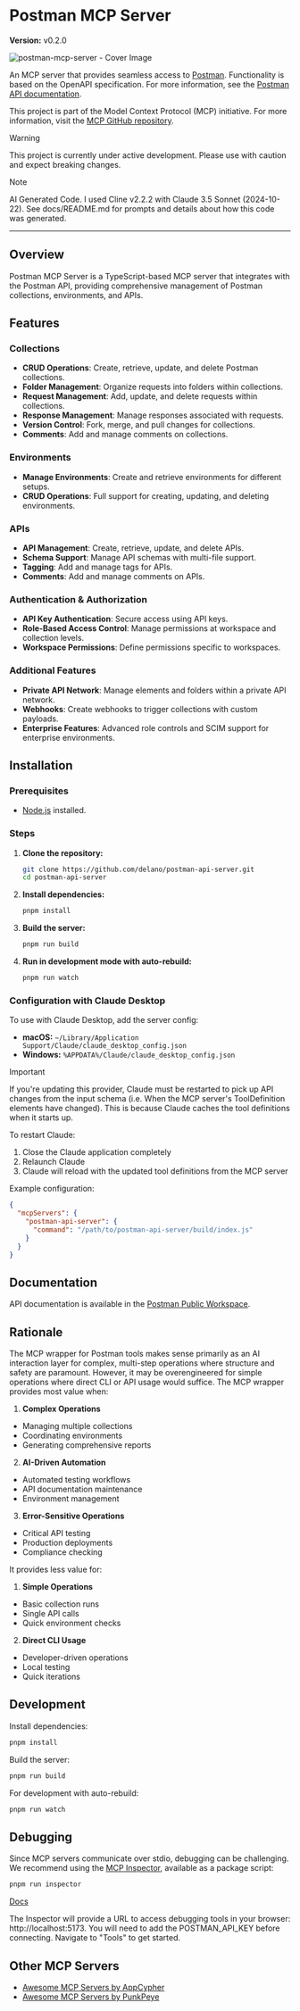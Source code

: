 # Postman MCP Server
**Version:** v0.2.0

![postman-mcp-server - Cover Image](https://github.com/user-attachments/assets/e19d712f-ad97-4456-a414-d69b159a9ed2)

An MCP server that provides seamless access to [Postman](https://www.postman.com/). Functionality is based on the OpenAPI specification. For more information, see the [Postman API documentation](https://www.postman.com/postman-public-workspace/).

This project is part of the Model Context Protocol (MCP) initiative. For more information, visit the [MCP GitHub repository]([https://github.com/mcp-project/mcp](https://github.com/modelcontextprotocol)).


> [!WARNING]
> This project is currently under active development. Please use with caution and expect breaking changes.

> [!NOTE]
> AI Generated Code. I used Cline v2.2.2 with Claude 3.5 Sonnet (2024-10-22). See docs/README.md for prompts and details about how this code was generated.

---

## Overview

Postman MCP Server is a TypeScript-based MCP server that integrates with the Postman API, providing comprehensive management of Postman collections, environments, and APIs.

## Features

### Collections
- **CRUD Operations**: Create, retrieve, update, and delete Postman collections.
- **Folder Management**: Organize requests into folders within collections.
- **Request Management**: Add, update, and delete requests within collections.
- **Response Management**: Manage responses associated with requests.
- **Version Control**: Fork, merge, and pull changes for collections.
- **Comments**: Add and manage comments on collections.

### Environments
- **Manage Environments**: Create and retrieve environments for different setups.
- **CRUD Operations**: Full support for creating, updating, and deleting environments.

### APIs
- **API Management**: Create, retrieve, update, and delete APIs.
- **Schema Support**: Manage API schemas with multi-file support.
- **Tagging**: Add and manage tags for APIs.
- **Comments**: Add and manage comments on APIs.

### Authentication & Authorization
- **API Key Authentication**: Secure access using API keys.
- **Role-Based Access Control**: Manage permissions at workspace and collection levels.
- **Workspace Permissions**: Define permissions specific to workspaces.

### Additional Features
- **Private API Network**: Manage elements and folders within a private API network.
- **Webhooks**: Create webhooks to trigger collections with custom payloads.
- **Enterprise Features**: Advanced role controls and SCIM support for enterprise environments.

## Installation

### Prerequisites
- [Node.js](https://nodejs.org/) installed.

### Steps

1. **Clone the repository:**
    ```bash
    git clone https://github.com/delano/postman-api-server.git
    cd postman-api-server
    ```

2. **Install dependencies:**
    ```bash
    pnpm install
    ```

3. **Build the server:**
    ```bash
    pnpm run build
    ```

4. **Run in development mode with auto-rebuild:**
    ```bash
    pnpm run watch
    ```

### Configuration with Claude Desktop

To use with Claude Desktop, add the server config:

- **macOS:** `~/Library/Application Support/Claude/claude_desktop_config.json`
- **Windows:** `%APPDATA%/Claude/claude_desktop_config.json`

> [!IMPORTANT]
> If you're updating this provider, Claude must be restarted to pick up API changes from the input schema (i.e. When the MCP server's ToolDefinition elements have changed). This is because Claude caches the tool definitions when it starts up.
>
> To restart Claude:
> 1. Close the Claude application completely
> 2. Relaunch Claude
> 3. Claude will reload with the updated tool definitions from the MCP server

Example configuration:
```json
{
  "mcpServers": {
    "postman-api-server": {
      "command": "/path/to/postman-api-server/build/index.js"
    }
  }
}
```

## Documentation

API documentation is available in the [Postman Public Workspace](https://www.postman.com/postman/postman-public-workspace/).


## Rationale

The MCP wrapper for Postman tools makes sense primarily as an AI interaction layer for complex, multi-step operations where structure and safety are paramount. However, it may be overengineered for simple operations where direct CLI or API usage would suffice. The MCP wrapper provides most value when:

1. **Complex Operations**
- Managing multiple collections
- Coordinating environments
- Generating comprehensive reports

2. **AI-Driven Automation**
- Automated testing workflows
- API documentation maintenance
- Environment management

3. **Error-Sensitive Operations**
- Critical API testing
- Production deployments
- Compliance checking

It provides less value for:

1. **Simple Operations**
- Basic collection runs
- Single API calls
- Quick environment checks
2. **Direct CLI Usage**
- Developer-driven operations
- Local testing
- Quick iterations


## Development

Install dependencies:
```bash
pnpm install
```

Build the server:
```bash
pnpm run build
```

For development with auto-rebuild:
```bash
pnpm run watch
```

## Debugging

Since MCP servers communicate over stdio, debugging can be challenging. We recommend using the [MCP Inspector](https://github.com/modelcontextprotocol/inspector), available as a package script:

```bash
pnpm run inspector
```

[Docs](https://modelcontextprotocol.io/docs/tools/inspector)

The Inspector will provide a URL to access debugging tools in your browser: http://localhost:5173. You will need to add the POSTMAN_API_KEY before connecting. Navigate to "Tools" to get started.

## Other MCP Servers

- [Awesome MCP Servers by AppCypher](https://github.com/appcypher/awesome-mcp-servers)
- [Awesome MCP Servers by PunkPeye](https://github.com/punkpeye/awesome-mcp-servers)
